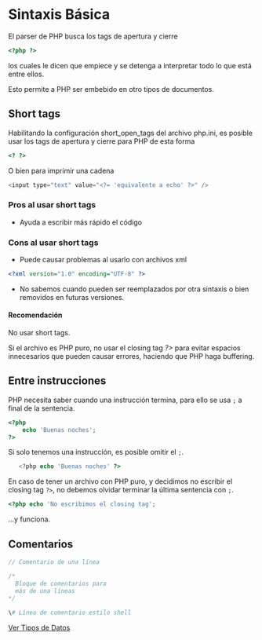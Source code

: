 # Sintaxis Básica

El parser de PHP busca los tags de apertura y cierre

```php
<?php ?>
```

los cuales le dicen que empiece y se detenga a interpretar todo lo que está entre ellos.

Esto permite a PHP ser embebido en otro tipos de documentos.

## Short tags

Habilitando la configuración short_open_tags del archivo php.ini, es posible usar los tags de apertura y cierre para PHP de esta forma

```php
<? ?>
```

O bien para imprimir una cadena 

```php
<input type="text" value="<?= 'equivalente a echo' ?>" />
```

### Pros al usar short tags

- Ayuda a escribir más rápido el código

### Cons al usar short tags

- Puede causar problemas al usarlo con archivos xml

```xml
<?xml version="1.0" encoding="UTF-8" ?>
```
- No sabemos cuando pueden ser reemplazados por otra sintaxis o bien removidos en futuras versiones.

#### Recomendación

No usar short tags.

Si el archivo es PHP puro, no usar el closing tag *?>* para evitar espacios innecesarios que pueden causar errores, haciendo que PHP
haga buffering.

## Entre instrucciones

PHP necesita saber cuando una instrucción termina, para ello se usa `;` a final de la sentencia.

```php
<?php
    echo 'Buenas noches';
?>
```

Si solo tenemos una instrucción, es posible omitir el `;`.

```php
   <?php echo 'Buenas noches' ?>
```

En caso de tener un archivo con PHP puro, y decidimos no escribir el closing tag `?>`, no debemos olvidar terminar la última sentencia con `;`.

```php
<?php echo 'No escribimos el closing tag';
```

...y funciona.

## Comentarios

```php
// Comentario de una línea

/*
  Bloque de comentarios para
  más de una líneas
*/
 
\# Línea de comentario estilo shell
```

[Ver Tipos de Datos](https://github.com/amednin/curso_php_basico/blob/master/clase_1/tipos_datos.md "Tipos de datos en PHP")